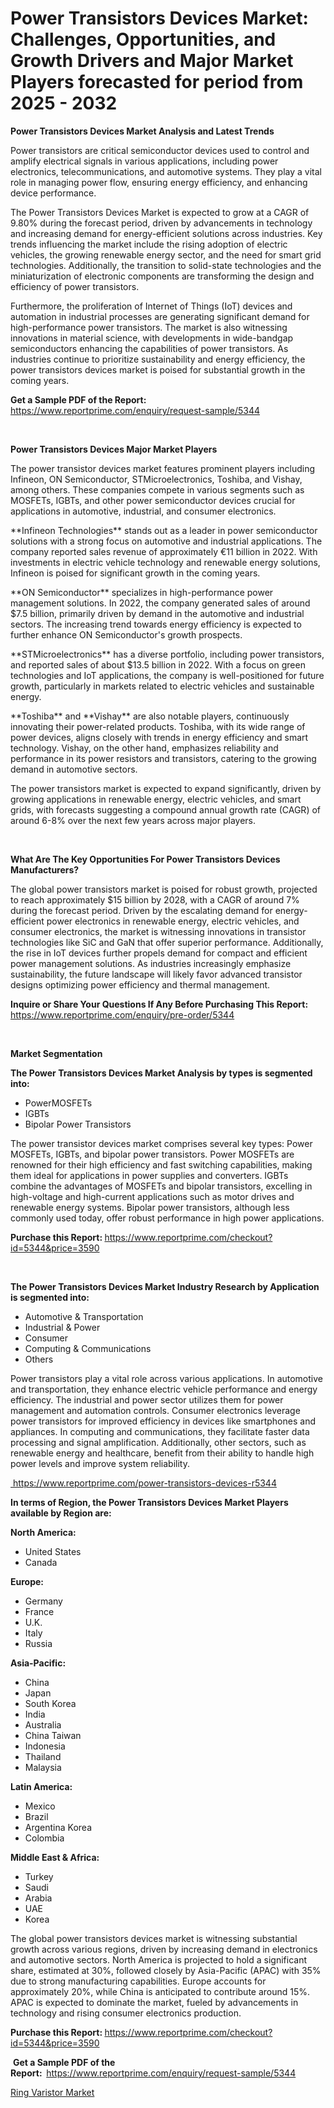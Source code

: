 <p><h1>Power Transistors Devices Market: Challenges, Opportunities, and Growth Drivers and Major Market Players forecasted for period from 2025 - 2032</h1></p><p><strong>Power Transistors Devices Market Analysis and Latest Trends</strong></p>
<p><p>Power transistors are critical semiconductor devices used to control and amplify electrical signals in various applications, including power electronics, telecommunications, and automotive systems. They play a vital role in managing power flow, ensuring energy efficiency, and enhancing device performance. </p><p>The Power Transistors Devices Market is expected to grow at a CAGR of 9.80% during the forecast period, driven by advancements in technology and increasing demand for energy-efficient solutions across industries. Key trends influencing the market include the rising adoption of electric vehicles, the growing renewable energy sector, and the need for smart grid technologies. Additionally, the transition to solid-state technologies and the miniaturization of electronic components are transforming the design and efficiency of power transistors.</p><p>Furthermore, the proliferation of Internet of Things (IoT) devices and automation in industrial processes are generating significant demand for high-performance power transistors. The market is also witnessing innovations in material science, with developments in wide-bandgap semiconductors enhancing the capabilities of power transistors. As industries continue to prioritize sustainability and energy efficiency, the power transistors devices market is poised for substantial growth in the coming years.</p></p>
<p><strong>Get a Sample PDF of the Report:&nbsp;</strong> <a href="https://www.reportprime.com/enquiry/request-sample/5344?utm_campaign=2624&utm_medium=2&utm_source=Github&utm_content=ia&utm_term=19032025&utm_id=power-transistors-devices">https://www.reportprime.com/enquiry/request-sample/5344</a></p>
<p>&nbsp;</p>
<p><strong>Power Transistors Devices Major Market Players</strong></p>
<p><p>The power transistor devices market features prominent players including Infineon, ON Semiconductor, STMicroelectronics, Toshiba, and Vishay, among others. These companies compete in various segments such as MOSFETs, IGBTs, and other power semiconductor devices crucial for applications in automotive, industrial, and consumer electronics.</p><p>**Infineon Technologies** stands out as a leader in power semiconductor solutions with a strong focus on automotive and industrial applications. The company reported sales revenue of approximately €11 billion in 2022. With investments in electric vehicle technology and renewable energy solutions, Infineon is poised for significant growth in the coming years.</p><p>**ON Semiconductor** specializes in high-performance power management solutions. In 2022, the company generated sales of around $7.5 billion, primarily driven by demand in the automotive and industrial sectors. The increasing trend towards energy efficiency is expected to further enhance ON Semiconductor's growth prospects.</p><p>**STMicroelectronics** has a diverse portfolio, including power transistors, and reported sales of about $13.5 billion in 2022. With a focus on green technologies and IoT applications, the company is well-positioned for future growth, particularly in markets related to electric vehicles and sustainable energy.</p><p>**Toshiba** and **Vishay** are also notable players, continuously innovating their power-related products. Toshiba, with its wide range of power devices, aligns closely with trends in energy efficiency and smart technology. Vishay, on the other hand, emphasizes reliability and performance in its power resistors and transistors, catering to the growing demand in automotive sectors.</p><p>The power transistors market is expected to expand significantly, driven by growing applications in renewable energy, electric vehicles, and smart grids, with forecasts suggesting a compound annual growth rate (CAGR) of around 6-8% over the next few years across major players.</p></p>
<p>&nbsp;</p>
<p><strong>What Are The Key Opportunities For Power Transistors Devices Manufacturers?</strong></p>
<p><p>The global power transistors market is poised for robust growth, projected to reach approximately $15 billion by 2028, with a CAGR of around 7% during the forecast period. Driven by the escalating demand for energy-efficient power electronics in renewable energy, electric vehicles, and consumer electronics, the market is witnessing innovations in transistor technologies like SiC and GaN that offer superior performance. Additionally, the rise in IoT devices further propels demand for compact and efficient power management solutions. As industries increasingly emphasize sustainability, the future landscape will likely favor advanced transistor designs optimizing power efficiency and thermal management.</p></p>
<p><strong>Inquire or Share Your Questions If Any Before Purchasing This Report:</strong> <a href="https://www.reportprime.com/enquiry/pre-order/5344?utm_campaign=2624&utm_medium=2&utm_source=Github&utm_content=ia&utm_term=19032025&utm_id=power-transistors-devices">https://www.reportprime.com/enquiry/pre-order/5344</a></p>
<p>&nbsp;</p>
<p><strong>Market Segmentation</strong></p>
<p><strong>The Power Transistors Devices Market Analysis by types is segmented into:</strong></p>
<p><ul><li>PowerMOSFETs</li><li>IGBTs</li><li>Bipolar Power Transistors</li></ul></p>
<p><p>The power transistor devices market comprises several key types: Power MOSFETs, IGBTs, and bipolar power transistors. Power MOSFETs are renowned for their high efficiency and fast switching capabilities, making them ideal for applications in power supplies and converters. IGBTs combine the advantages of MOSFETs and bipolar transistors, excelling in high-voltage and high-current applications such as motor drives and renewable energy systems. Bipolar power transistors, although less commonly used today, offer robust performance in high power applications.</p></p>
<p><strong>Purchase this Report:&nbsp;</strong><a href="https://www.reportprime.com/checkout?id=5344&price=3590&utm_campaign=2624&utm_medium=2&utm_source=Github&utm_content=ia&utm_term=19032025&utm_id=power-transistors-devices">https://www.reportprime.com/checkout?id=5344&price=3590</a></p>
<p>&nbsp;</p>
<p><strong>The Power Transistors Devices Market Industry Research by Application is segmented into:</strong></p>
<p><ul><li>Automotive & Transportation</li><li>Industrial & Power</li><li>Consumer</li><li>Computing & Communications</li><li>Others</li></ul></p>
<p><p>Power transistors play a vital role across various applications. In automotive and transportation, they enhance electric vehicle performance and energy efficiency. The industrial and power sector utilizes them for power management and automation controls. Consumer electronics leverage power transistors for improved efficiency in devices like smartphones and appliances. In computing and communications, they facilitate faster data processing and signal amplification. Additionally, other sectors, such as renewable energy and healthcare, benefit from their ability to handle high power levels and improve system reliability.</p></p>
<p><a href="https://www.reportprime.com/power-transistors-devices-r5344?utm_campaign=2624&utm_medium=2&utm_source=Github&utm_content=ia&utm_term=19032025&utm_id=power-transistors-devices">&nbsp;https://www.reportprime.com/power-transistors-devices-r5344</a></p>
<p><strong>In terms of Region, the Power Transistors Devices Market Players available by Region are:</strong></p>
<p>
    <p> <strong> North America: </strong>
        <ul>
            <li>United States</li>
            <li>Canada</li>
        </ul>
        </p> 
    <p> <strong> Europe: </strong>
        <ul>
            <li>Germany</li>
            <li>France</li>
            <li>U.K.</li>
            <li>Italy</li>
            <li>Russia</li>
        </ul>
        </p> 
    <p> <strong> Asia-Pacific: </strong>
        <ul>
            <li>China</li>
            <li>Japan</li>
            <li>South Korea</li>
            <li>India</li>
            <li>Australia</li>
            <li>China Taiwan</li>
            <li>Indonesia</li>
            <li>Thailand</li>
            <li>Malaysia</li>
        </ul>
        </p> 
    <p> <strong> Latin America: </strong>
        <ul>
            <li>Mexico</li>
            <li>Brazil</li>
            <li>Argentina Korea</li>
            <li>Colombia</li>
        </ul>
        </p> 
    <p> <strong> Middle East & Africa: </strong>
        <ul>
            <li>Turkey</li>
            <li>Saudi</li>
            <li>Arabia</li>
            <li>UAE</li>
            <li>Korea</li>
        </ul>
    </p>
    </p>
<p><p>The global power transistors devices market is witnessing substantial growth across various regions, driven by increasing demand in electronics and automotive sectors. North America is projected to hold a significant share, estimated at 30%, followed closely by Asia-Pacific (APAC) with 35% due to strong manufacturing capabilities. Europe accounts for approximately 20%, while China is anticipated to contribute around 15%. APAC is expected to dominate the market, fueled by advancements in technology and rising consumer electronics production.</p></p>
<p><strong>Purchase this Report: </strong><a href="https://www.reportprime.com/checkout?id=5344&price=3590&utm_campaign=2624&utm_medium=2&utm_source=Github&utm_content=ia&utm_term=19032025&utm_id=power-transistors-devices">https://www.reportprime.com/checkout?id=5344&price=3590</a></p>
<p>&nbsp;<strong>Get a Sample PDF of the Report:&nbsp;&nbsp;</strong><a href="https://www.reportprime.com/enquiry/request-sample/5344?utm_campaign=2624&utm_medium=2&utm_source=Github&utm_content=ia&utm_term=19032025&utm_id=power-transistors-devices">https://www.reportprime.com/enquiry/request-sample/5344</a></p>
<p><strong></strong></p>
<p><p><a href="https://github.com/mayabungard8092/Market-Research-Report-List-1/blob/main/ring-varistor-market.md?utm_campaign=2624&utm_medium=2&utm_source=Github&utm_content=ia&utm_term=19032025&utm_id=power-transistors-devices">Ring Varistor Market</a></p></p>